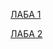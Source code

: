 [ЛАБА 1](https://github.com/Jarelino/Homeworks/tree/master/Lab01)

[ЛАБА 2](https://github.com/Jarelino/Homeworks/tree/master/Lab02)
